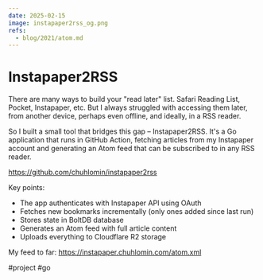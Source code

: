 ```yaml
---
date: 2025-02-15
image: instapaper2rss_og.png
refs:
  - blog/2021/atom.md
---
```


# Instapaper2RSS

There are many ways to build your "read later" list. Safari Reading List, Pocket, Instapaper, etc.
But I always struggled with accessing them later, from another device, perhaps even offline, and ideally, in a RSS reader.

So I built a small tool that bridges this gap – Instapaper2RSS.
It's a Go application that runs in GitHub Action, fetching articles from my Instapaper
account and generating an Atom feed that can be subscribed to in any RSS reader.

https://github.com/chuhlomin/instapaper2rss

Key points:

- The app authenticates with Instapaper API using OAuth
- Fetches new bookmarks incrementally (only ones added since last run)
- Stores state in BoltDB database
- Generates an Atom feed with full article content
- Uploads everything to Cloudflare R2 storage

My feed to far: https://instapaper.chuhlomin.com/atom.xml

#project #go
